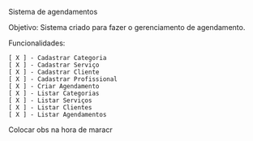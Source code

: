 Sistema de agendamentos

Objetivo:
    Sistema criado para fazer o gerenciamento de agendamento.

Funcionalidades:

    [ X ] - Cadastrar Categoria
    [ X ] - Cadastrar Serviço
    [ X ] - Cadastrar Cliente
    [ X ] - Cadastrar Profissional
    [ X ] - Criar Agendamento
    [ X ] - Listar Categorias
    [ X ] - Listar Serviços
    [ X ] - Listar Clientes
    [ X ] - Listar Agendamentos

Colocar obs na hora de maracr
